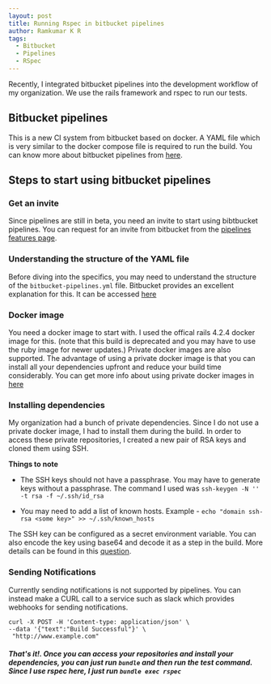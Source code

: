 ```yaml
---
layout: post
title: Running Rspec in bitbucket pipelines
author: Ramkumar K R
tags:
  - Bitbucket
  - Pipelines
  - RSpec
---
```

Recently, I integrated bitbucket pipelines into the development workflow of my organization. We use the rails framework and rspec to run our tests. 

## Bitbucket pipelines
This is a new CI system from bitbucket based on docker. A YAML file which is very similar to the docker compose file is required to run the build.
You can know more about bitbucket pipelines from [here](https://bitbucket.org/product/features/pipelines).

## Steps to start using bitbucket pipelines

### Get an invite
Since pipelines are still in beta, you need an invite to start using bibtbucket pipelines. You can request for an invite from bitbucket from the [pipelines features page](https://bitbucket.org/product/features/pipelines).

### Understanding the structure of the YAML file
Before diving into the specifics, you may need to understand the structure of the `bitbucket-pipelines.yml` file. Bitbucket provides an excellent explanation for this. It can be accessed [here](https://confluence.atlassian.com/bitbucket/configure-bitbucket-pipelines-yml-792298910.html)

### Docker image 
 You need a docker image to start with. I used the offical rails 4.2.4 docker image for this. (note that this build is deprecated and you may have to use the ruby image for newer updates.)
 Private docker images are also supported. The advantage of using a private docker image is that you can install all your dependencies upfront and reduce your build time considerably. You can get more info about using private docker images in [here](https://confluence.atlassian.com/bitbucket/use-docker-images-as-build-environments-in-bitbucket-pipelines-792298897.html) 

### Installing dependencies
  My organization had a bunch of private dependencies. Since I do not use a private docker image, I had to install them during the build. In order to access these private repositories, I created a new pair of RSA keys and cloned them using SSH.
  
**Things to note**

- The SSH keys should not have a passphrase. You may have to generate keys without a passphrase. The command I used was 
  `ssh-keygen -N '' -t rsa -f ~/.ssh/id_rsa`

- You may need to add a list of known hosts. Example - `echo "domain ssh-rsa <some key>" >> ~/.ssh/known_hosts`

The SSH key can be configured as a secret environment variable. You can also encode the key using base64
 and decode it as a step in the build. More details can be found in this [question](https://answers.atlassian.com/questions/38853952/pulling-private-repositories-inside-pipelines).

### Sending Notifications
Currently sending notifications is not supported by pipelines. You can instead make a CURL call to a service such as slack which provides webhooks for sending notifications.
```
curl -X POST -H 'Content-type: application/json' \
--data '{"text":"Build Successful"}' \
 "http://www.example.com"
 ```



#### *That's it!. Once you can access your repositories and install your dependencies, you can just run `bundle` and then run the test command. Since I use rspec here, I just run `bundle exec rspec`*
 